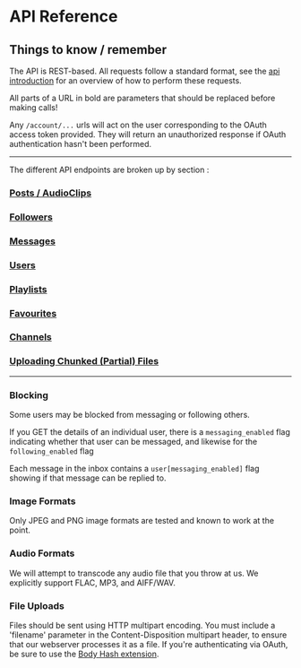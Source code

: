 # API Reference #

## Things to know / remember ##

The API is REST-based.   All requests follow a standard format, see the [api introduction](https://github.com/audioboo/api/blob/master/sections/request_formats.md) for an overview of how to perform these requests.

All parts of a URL in bold are parameters that should be replaced before making calls!

Any `/account/...` urls will act on the user corresponding to the OAuth access token provided. They will return an unauthorized response if OAuth authentication hasn't been performed.

----

The different API endpoints are broken up by section :

### [Posts / AudioClips](https://github.com/audioboo/api/blob/master/sections/audio_clips.md)
### [Followers](https://github.com/audioboo/api/blob/master/sections/followers.md)
### [Messages](https://github.com/audioboo/api/blob/master/sections/messages.md)
### [Users](https://github.com/audioboo/api/blob/master/sections/users.md)
### [Playlists](https://github.com/audioboo/api/blob/master/sections/playlists.md)
### [Favourites](https://github.com/audioboo/api/blob/master/sections/favourites.md)
### [Channels](https://github.com/audioboo/api/blob/master/sections/channels.md)
### [Uploading Chunked (Partial) Files](https://github.com/audioboo/api/blob/master/sections/chunked_attachments.md)

----


### Blocking ###
Some users may be blocked from messaging or following others.

If you GET the details of an individual user, there is a `messaging_enabled` flag indicating whether that user can be messaged, and likewise for the `following_enabled` flag

Each message in the inbox contains a `user[messaging_enabled]` flag showing if that message can be replied to.



### Image Formats ###
Only JPEG and PNG image formats are tested and known to work at the point.

### Audio Formats ###
We will attempt to transcode any audio file that you throw at us.  We explicitly support FLAC, MP3, and AIFF/WAV.

### File Uploads ###

Files should be sent using HTTP multipart encoding.  You must include a 'filename' parameter in the Content-Disposition multipart header, to ensure that our webserver processes it as a file.  If you're authenticating via OAuth, be sure to use the [Body Hash extension](http://oauth.googlecode.com/svn/spec/ext/body_hash/1.0/oauth-bodyhash.html).
